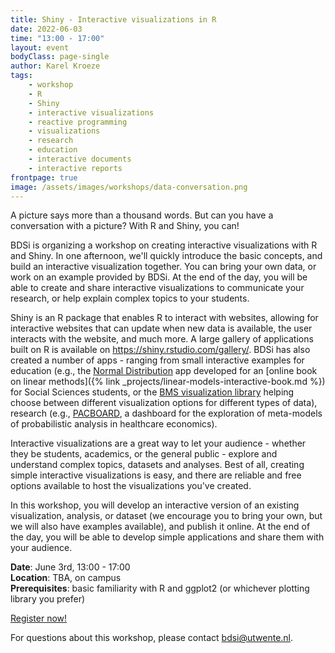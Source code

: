 ```yaml
---
title: Shiny - Interactive visualizations in R
date: 2022-06-03
time: "13:00 - 17:00"
layout: event
bodyClass: page-single
author: Karel Kroeze
tags:
    - workshop
    - R
    - Shiny
    - interactive visualizations
    - reactive programming
    - visualizations
    - research
    - education
    - interactive documents
    - interactive reports
frontpage: true
image: /assets/images/workshops/data-conversation.png
---
```


A picture says more than a thousand words. But can you have a conversation with a picture? With R and Shiny, you can!

BDSi is organizing a workshop on creating interactive visualizations with R and Shiny. In one afternoon, we'll quickly introduce the basic concepts, and build an interactive visualization together. You can bring your own data, or work on an example provided by BDSi. At the end of the day, you will be able to create and share interactive visualizations to communicate your research, or help explain complex topics to your students.

Shiny is an R package that enables R to interact with websites, allowing for interactive websites that can update when new data is available, the user interacts with the website, and much more. A large gallery of applications built on R is available on <https://shiny.rstudio.com/gallery/>. BDSi has also created a number of apps - ranging from small interactive examples for education (e.g., the [Normal Distribution](https://bookdown.org/pingapang9/linear_models_bookdown/intro.html#fig:app-normal) app developed for an [online book on linear methods]({% link _projects/linear-models-interactive-book.md %}) for Social Sciences students, or the [BMS visualization library](https://bdsi.shinyapps.io/bms-visualization-tool/) helping choose between different visualization options for different types of data), research (e.g., [PACBOARD](https://bdsi.shinyapps.io/pacboard/), a dashboard for the exploration of meta-models of probabilistic analysis in healthcare economics).

Interactive visualizations are a great way to let your audience - whether they be students, academics, or the general public - explore and understand complex topics, datasets and analyses. Best of all, creating simple interactive visualizations is easy, and there are reliable and free options available to host the visualizations you've created.

In this workshop, you will develop an interactive version of an existing visualization, analysis, or dataset (we encourage you to bring your own, but we will also have examples available), and publish it online. At the end of the day, you will be able to develop simple applications and share them with your audience.

**Date**: June 3rd, 13:00 - 17:00  
**Location**: TBA, on campus  
**Prerequisites**: basic familiarity with R and ggplot2 (or whichever plotting library you prefer)

<a class="button" href="https://www.utwente.nl/en/bms/research/bdsi/workshop-shiny/">Register now!</a>

For questions about this workshop, please contact <bdsi@utwente.nl>.
